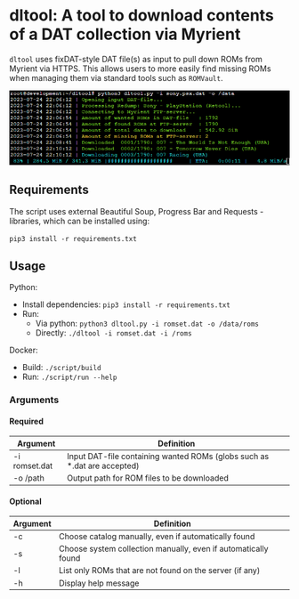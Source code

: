 # dltool: A tool to download contents of a DAT collection via Myrient

`dltool` uses fixDAT-style DAT file(s) as input to pull down ROMs from Myrient via HTTPS. This allows users to more
easily find missing ROMs when managing them via standard tools such as `ROMVault`.

![Sample](doc/sample.png)

## Requirements

The script uses external Beautiful Soup, Progress Bar and Requests -libraries, which can be installed using:

```pip3 install -r requirements.txt ```

## Usage

Python:

- Install dependencies: ```pip3 install -r requirements.txt```
- Run:
    - Via python: ```python3 dltool.py -i romset.dat -o /data/roms```
    - Directly: ```./dltool -i romset.dat -i /roms```

Docker:

- Build: ```./script/build```
- Run: ```./script/run --help```

### Arguments

#### Required

| Argument      | Definition                                                               |
|---------------|--------------------------------------------------------------------------|
| -i romset.dat | Input DAT-file containing wanted ROMs (globs such as *.dat are accepted) |
| -o /path      | Output path for ROM files to be downloaded                               |

#### Optional

| Argument | Definition                                                     |
|----------|----------------------------------------------------------------|
| -c       | Choose catalog manually, even if automatically found           |
| -s       | Choose system collection manually, even if automatically found |
| -l       | List only ROMs that are not found on the server (if any)       |
| -h       | Display help message                                           |
